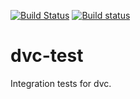 [![Build Status](https://travis-ci.com/iterative/dvc-test.svg?branch=master)](https://travis-ci.com/iterative/dvc-test)
[![Build status](https://ci.appveyor.com/api/projects/status/9enxb296o7w94608?svg=true)](https://ci.appveyor.com/project/iterative/dvc-test)

# dvc-test
Integration tests for dvc.
